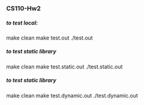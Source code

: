### CS110-Hw2

##### to test local:
make clean
make test.out
./test.out


##### to test static library
make clean
make test.static.out
./test.static.out


##### to test static library
make clean
make test.dynamic.out
./test.dynamic.out

